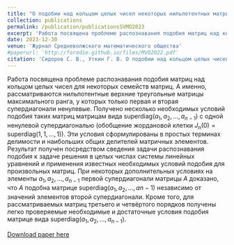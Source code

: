```yaml
---
title: "О подобии над кольцом целых чисел некоторых нильпотентных матриц максимального ранга"
collection: publications
permalink: /publication/publicationsSVMO2023
excerpt: 'Работа посвящена проблеме распознавания подобия матриц над кольцом целых чисел для некоторых семейств матриц. А именно, рассматриваются нильпотентные верхние треугольные матрицы максимального ранга, у которых только первая и вторая супердиагонали ненулевые. Получено несколько необходимых условий подобия таких матриц матрицам вида $\mathrm{superdiag}(a_1,a_2,\dots,a_{n−1})$ с одной ненулевой супердиагональю (обобщение жордановой клетки $J_n(0)=\mathrm{superdiag}(1,1,\dots,1)$). Эти условия сформулированы в простых терминах делимости и наибольших общих делителей матричных элементов. Результат получен посредством сведения задачи распознавания подобия к задаче решения в целых числах системы линейных уравнений и применения известных необходимых условий подобия для произвольных матриц. При некоторых дополнительных условиях на элементы $a_1,a_2,\dots,a_{n−1}$ первой супердиагонали матрицы $A$ доказано, что $A$ подобна матрице $\mathrm{superdiag}(a_1,a_2,\dots,a{n−1})$ независимо от значений элементов второй супердиагонали. Кроме того, для рассматриваемых матриц третьего и четвёртого порядков получены легко проверяемые необходимые и достаточные условия подобия матрице вида $\mathrm{superdiag}(a_1,a_2,\dots,a_{n−1}).$'
date: 2023-12-30
venue: 'Журнал Средневолжского математического общества'
#paperurl: 'http://forodie.github.io/files/MVO2022.pdf'
citation: 'Сидоров С. В., Уткин Г. В. О подобии над кольцом целых чисел некоторых нильпотентных матриц максимального ранга // Журнал Средневолжского математического общества. 2023. Т. 25, № 4. С. 284–298. DOI: https://doi.org/10.15507/2079-6900.25.202304.284-298'
---
```


Работа посвящена проблеме распознавания подобия матриц над кольцом целых чисел для некоторых семейств матриц. А именно, рассматриваются нильпотентные верхние треугольные матрицы максимального ранга, у которых только первая и вторая супердиагонали ненулевые. Получено несколько необходимых условий подобия таких матриц матрицам вида $\mathrm{superdiag}(a_1,a_2,\dots,a_{n−1})$ с одной ненулевой супердиагональю (обобщение жордановой клетки $J_n(0)=\mathrm{superdiag}(1,1,\dots,1)$). Эти условия сформулированы в простых терминах делимости и наибольших общих делителей матричных элементов. Результат получен посредством сведения задачи распознавания подобия к задаче решения в целых числах системы линейных уравнений и применения известных необходимых условий подобия для произвольных матриц. При некоторых дополнительных условиях на элементы $a_1,a_2,\dots,a_{n−1}$ первой супердиагонали матрицы $A$ доказано, что $A$ подобна матрице $\mathrm{superdiag}(a_1,a_2,\dots,a{n−1})$ независимо от значений элементов второй супердиагонали. Кроме того, для рассматриваемых матриц третьего и четвёртого порядков получены легко проверяемые необходимые и достаточные условия подобия матрице вида $\mathrm{superdiag}(a_1,a_2,\dots,a_{n−1}).$

[Download paper here](https://journal.svmo.ru/en/downloads/article?article_id=1783)
